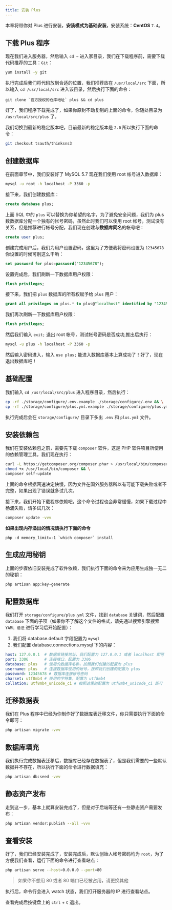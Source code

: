 ```yaml
---
title: 安装 Plus
---
```


本章将带你对 Plus 进行安装，**安装模式为基础安装**，安装系统：**CentOS** `7.4`。

## 下载 Plus 程序

现在我们进入服务器，然后输入 `cd ~` 进入家目录，我们在下载程序前，需要下载代码推荐的工具：`Git`：

```bash
yum install -y git
```

执行完成后我们将代码放到合适的位置，我们推荐放在 `/usr/local/src` 下面，所以输入 `cd /usr/local/src` 进入该目录，然后执行下面的命令：

```
git clone `官方授权的仓库地址` plus && cd plus
```

好了，我们程序下载完成了，如果你原封不动复制的上面的命令，你随处目录为 `/usr/local/src/plus` 了。

我们切换到最新的稳定版本吧，目前最新的稳定版本是 `2.0` 所以执行下面的命令：

```bash
git checkout tsauth/thinksns3
```

## 创建数据库

在前面章节中，我们安装好了 MySQL 5.7 现在我们使用 root 帐号进入数据库：

```bash
mysql -u root -h localhost -P 3360 -p
```

接下来，我们创建数据库：

```sql
create database plus;
```

上面 SQL 中的 `plus` 可以替换为你希望的名字，为了避免安全问题，我们为 plus 数数据库分配一个独有的帐号密码，虽然此时我们可以使用 root 帐号，测试没有关系，但是推荐进行帐号分配，我们现在创建与**数据库同名**的帐号吧：

```sql
create user plus;
```

创建完成用户后，我们为用户设置密码，这里为了方便我将密码设置为 `12345678` 你设置的时候可别这么干哟：

```sql
set password for plus=password("12345678");
```

设置完成后，我们刷新一下数据库用户权限：

```sql
flush privileges;
```

接下来，我们把 `plus` 数据库的所有权赋予给 `plus` 用户：

```sql
grant all privileges on plus.* to plus@"localhost" identified by "12345678";
```

我们再次刷新一下数据库用户权限：

```sql
flush privileges;
```

然后我们输入 `exit;` 退出 root 帐号，测试帐号密码是否成功,推出后执行：

```bash
mysql -u plus -h localhost -P 3360 -p
```

然后输入密码进入，输入 `use plus;` 能进入数据库基本上算成功了！好了，现在退出数据库吧！

## 基础配置

我们输入 `cd /usr/local/src/plus` 进入程序目录，然后执行：

```bash
cp -rf ./storage/configure/.env.example ./storage/configure/.env && \
cp -rf ./storage/configure/plus.yml.example ./storage/configure/plus.yml
```

执行完成后会在 `storage/configure/` 目录下多出 `.env` 和 `plus.yml` 文件。

## 安装依赖包

我们在安装依赖包之前，需要先下载 `composer` 软件，这是 PHP 软件项目所使用的依赖管理工具，我们现在执行：

```bash
curl -L https://getcomposer.org/composer.phar > /usr/local/bin/composer && \
chmod +x /usr/local/bin/composer && \
composer self-update
```

上面的命令根据网速决定快慢，因为文件在国外服务器所以有可能下载失败或者不完整，如果出现了错误就多试几次。

接下来，我们开始下载程序依赖吧，这个命令过程也会非常缓慢，如果下载过程中杨浦失败，请多试几次：

```bash
composer update -vvv
```

**如果出现内存溢出的情况请执行下面的命令**
```shell script
php -d memory_limit=-1 `which composer` install
```

## 生成应用秘钥

上面的步骤依旧安装完成了软件依赖，我们执行下面的命令来为应用生成独一无二的秘钥：

```bash
php artisan app:key-generate
```

## 配置数据库

我们打开 `storage/configure/plus.yml` 文件，找到 `database` 关键词，然后配置 `database` 下面的子项（如果你不了解这个文件的格式，请先通过搜索引擎搜索 `YAML 语法` 进行学习后开始配置）：

1. 我们将 database.default 字段配置为 `mysql`
2. 我们配置 database.connections.mysql 下的内容：

```yaml
host: 127.0.0.1  # 数据库链接地址，我们配置为 127.0.0.1 或者 localhost 即可
port: 3306       # 连接端口，配置为 3306
database: plus   # 使用的数据库名称，按照我们创建的配置为 plus
username: plus   # 连接数据库使用的帐号，按照我们创建的配置为 plus
password: 12345678 # 数据库连接帐号密码
charset: utf8mb4 # 使用的字符集，配置为 utf8mb4
collation: utf8mb4_unicode_ci # 按照这里的配置为 utf8mb4_unicode_ci 即可
```

## 迁移数据表

我们在 Plus 程序中已经为你制作好了数据库表迁移文件，你只需要执行下面的命令即可：

```bash
php artisan migrate -vvv
```

## 数据库填充

我们执行完成数据表迁移后，数据库已经存在数据表了，但是我们需要的一些默认数据并不存在，所以执行下面的命令进行数据填充：

```bash
php artisan db:seed -vvv
```

## 静态资产发布

走到这一步，基本上就算安装完成了，但是对于后端等还有一些静态资产需要发布：

```bash
php artisan vendor:publish --all -vvv
```

## 查看安装

好了，我们已经安装完成了，安装完成后，默认创始人帐号密码均为 `root`，为了方便我们查看，运行下面的命令进行查看站点：

```bash
php artisan serve --host=0.0.0.0 --port=80
```

> 如果你不想用 80 或者 80 端口已经被占用，请更换其他

执行后，命令行会进入 watch 状态，我们打开服务器的 IP 进行查看站点。

查看完成后按键盘上的 `ctrl` + `C` 退出。
